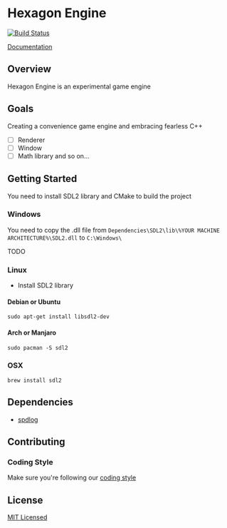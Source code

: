 # Hexagon Engine

[![Build Status](https://dev.azure.com/andraantariksa/Hexagon%20Engine/_apis/build/status/andraantariksa.hexagon-engine?branchName=master)](https://dev.azure.com/andraantariksa/Hexagon%20Engine/_build/latest?definitionId=5&branchName=master)

[Documentation](http://andraaa.github.io/hexagon-engine/)

## Overview

Hexagon Engine is an experimental game engine

## Goals

Creating a convenience game engine and embracing fearless C++

- [ ] Renderer
- [ ] Window
- [ ] Math library
and so on...

## Getting Started

You need to install SDL2 library and CMake to build the project

### Windows

You need to copy the .dll file from `Dependencies\SDL2\lib\%YOUR MACHINE ARCHITECTURE%\SDL2.dll` to `C:\Windows\`

TODO

### Linux

- Install SDL2 library

#### Debian or Ubuntu

```
sudo apt-get install libsdl2-dev
```

#### Arch or Manjaro

```
sudo pacman -S sdl2
```

### OSX

```
brew install sdl2
```

## Dependencies

- [spdlog](https://github.com/gabime/spdlog/tree/v1.4.2)

## Contributing

### Coding Style

Make sure you're following our [coding style](Docs/CodingStyle.md)

## License

[MIT Licensed](LICENSE)